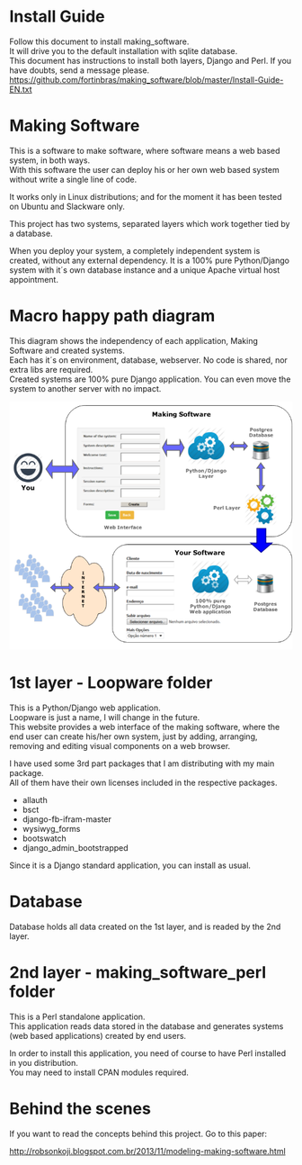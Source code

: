 Install Guide
=============

Follow this document to install making_software. <Br>
It will drive you to the default installation with sqlite database.<Br>
This document has instructions to install both layers, Django and Perl. If you have doubts, send a message please.
https://github.com/fortinbras/making_software/blob/master/Install-Guide-EN.txt


Making Software
===============

This is a software to make software, where software means a web based system, in both ways.<br>
With this software the user can deploy his or her own web based system without write a single line of code.

It works only in Linux distributions; and for the moment it has been tested on Ubuntu and Slackware only.

This project has two systems, separated layers which work together tied by a database.

When you deploy your system, a completely independent system is created, without any external dependency. It is a 100% pure Python/Django system with it´s own database instance and a unique Apache virtual host appointment.


Macro happy path diagram
========================
This diagram shows the independency of each application, Making Software and created systems. <br>
Each has it´s on environment, database, webserver. No code is shared, nor extra libs are required. <br>
Created systems are 100% pure Django application. You can even move the system to another server with no impact.

![Macro Diagram](making_software.png)


1st layer - Loopware folder 
===========================
This is a Python/Django web application.<br>
Loopware is just a name, I will change in the future.<br>
This website provides a web interface of the making software, where the end user can create his/her own system, just by adding, arranging, removing and editing visual components on a web browser.

I have used some 3rd part packages that I am distributing with my main package.<br>
All of them have their own licenses included in the respective packages.
- allauth
- bsct
- django-fb-ifram-master
- wysiwyg_forms
- bootswatch
- django_admin_bootstrapped

Since it is a Django standard application, you can install as usual.


Database 
========
Database holds all data created on the 1st layer, and is readed by the 2nd layer.


2nd layer - making_software_perl folder
=======================================
This is a Perl standalone application.<br>
This application reads data stored in the database and generates systems (web based applications) created by end users.

In order to install this application, you need of course to have Perl installed in you distribution.<br>
You may need to install CPAN  modules required.

 

Behind the scenes
=================
If you want to read the concepts behind this project. Go to this paper:

http://robsonkoji.blogspot.com.br/2013/11/modeling-making-software.html




